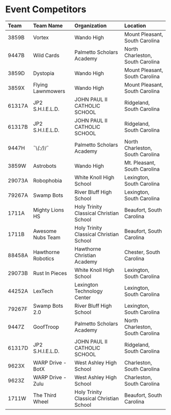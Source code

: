 # Event Competitors

| Team | Team Name | Organization | Location |
| :--------- | :---------- | :--------------- | :--------------- |
| 3859B | Vortex | Wando High | Mount Pleasant, South Carolina |
| 9447B | Wild Cards | Palmetto Scholars Academy |North Charleston, South Carolina |
| 3859D | Dystopia | Wando High | Mount Pleasant, South Carolina |
| 3859X | Flying Lawnmowers | Wando High | Mount Pleasant, South Carolina |
| 61317A | JP2 S.H.I.E.L.D. | JOHN PAUL II CATHOLIC SCHOOL | Ridgeland, South Carolina |
| 61317B | JP2 S.H.I.E.L.D. | JOHN PAUL II CATHOLIC SCHOOL | Ridgeland, South Carolina |
| 9447H | ¯\\_(:/)_/¯ | Palmetto Scholars Academy | North Charleston, South Carolina |
| 3859W | Astrobots | Wando High | Mt. Pleasant, South Carolina |
| 29073A | Robophobia | White Knoll High School | Lexington, South Carolina |
| 79267A | Swamp Bots | River Bluff High School | Lexington, South Carolina |
| 1711A | Mighty Lions HS | Holy Trinity Classical Christian School | Beaufort, South Carolina |
| 1711B | Awesome Nubs Team | Holy Trinity Classical Christian School | Beaufort, South Carolina |
| 88458A | Hawthorne Robotics | Hawthorne Christian Academy | Chester, South Carolina |
| 29073B | Rust In Pieces | White Knoll High School | Lexington, South Carolina |
| 44252A | LexTech | Lexington Technology Center | Lexington, South Carolina |
| 79267F | Swamp Bots 2.0 | River Bluff High School | Lexington, South Carolina |
| 9447Z | GoofTroop | Palmetto Scholars Academy | North Charleston, South Carolina |
| 61317D | JP2 S.H.I.E.L.D. | JOHN PAUL II CATHOLIC SCHOOL | Ridgeland, South Carolina |
| 9623X | WARP Drive - BotX | West Ashley High School | Charleston, South Carolina |
| 9623Z | WARP Drive - Zulu | West Ashley High School | Charleston, South Carolina |
| 1711W | The Third Wheel | Holy Trinity Classical Christian School | Beaufort, South Carolina |

